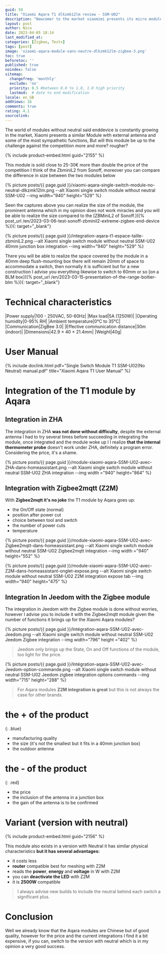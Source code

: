 ```yaml
---
guid: 59
title: "Xiaomi Aqara T1 dlkzmk12lm review - SSM-U02"
description: "Newcomer to the market xiaomimi presents its micro module T1 without neutral SSM-U02 and compatible zigbee 3.0"
layout: post
author: Nico
date: 2023-04-05 18:14
last_modified_at: 
categories: [Zigbee, Tests]
tags: [post]
image: 'xiaomi-aqara-module-sans-neutre-dlkzmk12lm-zigbee-3.png'
toc: true
beforetoc: ''
published: true
noindex: false
sitemap:
  changefreq: 'monthly'
  exclude: 'no'
  priority: 0.5 #between 0.0 to 1.0, 1.0 high priority
  lastmod:  # date to end modification
locale: en_GB
addViews: 16
comments: true
rating: 4.1
sourcelink:
---
```


The world of modules without neutral said enddevice is constantly growing in the market, Xiaomi presents a similar Module with external antenna and some of the most sympathetic functions, But will this module be up to the challenge against the competition more and more? rougher?

{% include product-embed.html guid="2155" %}

This module is sold close to 25-30€ more than double the price of the competition I think of the ZbminiL2 from Sonoff, moreover you can compare the difference in size between the two modules below

{% picture posts/{{ page.guid }}/xiaomi-aqara-single-switch-module-no-neutral-dlkzmk12lm.png --alt Xiaomi single switch module without neutral SSM-U02 --img width="940" height="529" %}

Seen the captures above you can realize the size of the module, the prominent antenna which in my opinion does not work miracles and you will be able to realize the size compared to the [ZBMiniL2 of Sonoff.]({% post_url /en/2023-03-06-test-sonoff-zbminil2-extreme-zigbee-end-device %}){: target="_blank"}

{% picture posts/{{ page.guid }}/integration-aqara-t1-espace-taille-zbminiL2.png --alt Xiaomi single switch module without neutral SSM-U02 40mm junction box integration --img width="940" height="529" %}

There you will be able to realize the space covered by the module in a 40mm deep flush-mounting box there will remain 20mm of space to accommodate a switch, then normally it is sufficient but for a new construction I advise you everything likewise to switch to 60mm or so [on a BLM box]({% post_url /en/2023-03-15-presentation-of-the-range-boitier-blm %}){: target="_blank"}

# Technical characteristics

|Power supply|100 - 250VAC, 50-60Hz|
|Max load|5A (1250W)|
|Operating humidity|0-95% RH|
|Ambient temperature|0°C to 35°C|
|Communication|ZigBee 3.0|
|Effective communication distance|30m (indoor)|
|Dimensions|42.9 × 40 × 21.4mm|
|Weight|40g|

# User Manual

{% include doclink.html pdf="Single Switch Module T1 SSM-U02(No Neutral) manual.pdf" title="Xiaomi Aqara T1 User Manual" %}

# Integration of the T1 module by Aqara

## Integration in ZHA

The integration in ZHA **was not done without difficulty**, despite the external antenna I had to try several times before succeeding in integrating the module, once integrated and the module woke up I I realize **that the internal thermometer probe** doesn't work under ZHA, definitely a program error. Considering the price, it's a shame.

{% picture posts/{{ page.guid }}/module-xiaomi-aqara-SSM-U02-avec-ZHA-dans-homeassistant.png --alt Xiaomi single switch module without neutral SSM-U02 ZHA integration --img width ="940" height="864" %}

## Integration with Zigbee2mqtt (Z2M)

With **Zigbee2mqtt it's no joke** the T1 module by Aqara goes up:
- the On/Off state (normal)
- position after power cut
- choice between tool and switch
- the number of power cuts
- temperature

{% picture posts/{{ page.guid }}/module-xiaomi-aqara-SSM-U02-avec-Zigbee2mqtt-dans-homeassistant.png --alt Xiaomi single switch module without neutral SSM-U02 Zigbee2mqtt integration --img width ="940" height="552" %}

{% picture posts/{{ page.guid }}/module-xiaomi-aqara-SSM-U02-avec-Z2M-dans-homeassistant-onglet-expose.png --alt Xiaomi single switch module without neutral SSM-U02 Z2M integration expose tab --img width="940" height="475" %}

## Integration In Jeedom with the Zigbee module

The integration in Jeedom with the Zigbee module is done without worries, however I advise you to include it with the Zigbee2mqtt module given the number of functions it brings up for the Xiaomi Aqara modules?

{% picture posts/{{ page.guid }}/Intégration-aqara-SSM-U02-avec-Jeedom.png --alt Xiaomi single switch module without neutral SSM-U02 Jeedom Zigbee integration --img width="796" height ="402" %}

> Jeedom only brings up the State, On and Off functions of the module, too light for the price.

{% picture posts/{{ page.guid }}/Intégration-aqara-SSM-U02-avec-Jeedom-option-commande.png --alt Xiaomi single switch module without neutral SSM-U02 Jeedom zigbee integration options commands --img width="715" height="288" %}

> For Aqara modules **Z2M integration is great** but this is not always the case for other brands.

# **the + of the product**
{: .blue}
- manufacturing quality
- the size (it's not the smallest but it fits in a 40mm junction box)
- the outdoor antenna

# **the - of the product**
{: .red}
- the price
- the inclusion of the antenna in a junction box
- the gain of the antenna is to be confirmed

# Variant (version with neutral)

{% include product-embed.html guid="2156" %}


This module also exists in a version with Neutral it has similar physical characteristics **but it has several advantages:**
- it costs less
- **router** compatible best for meshing with Z2M
- reads the **power**, **energy** and **voltage** in W with Z2M
- you can **deactivate the LED** with Z2M
- it is **2500W** compatible

> I always advise new builds to include the neutral behind each switch a significant plus.

# Conclusion

Well we already know that the Aqara modules are Chinese but of good quality, however for the price and the current integrations I find it a bit expensive, if you can, switch to the version with neutral which is in my opinion a very good success.